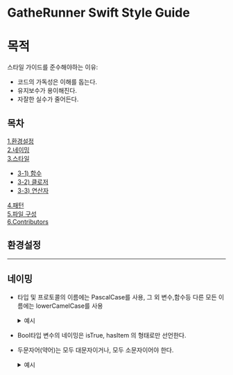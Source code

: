 GatheRunner Swift Style Guide 
=============
# 목적
스타일 가이드를 준수해야하는 이유:
+ 코드의 가독성은 이해를 돕는다.
+ 유지보수가 용이해진다.
+ 자잘한 실수가 줄어든다.   

## 목차
[1.환경설정](#환경설정)   
[2.네이밍](#네이밍)   
[3.스타일](#스타일)
  - [3-1) 함수](#함수)   
  - [3-2) 클로저](#클로저)   
  - [3-3) 연산자](#연산자) 
    
[4.패턴](#패턴)   
[5.파일 구성](#파일-구성)   
[6.Contributors](#Contributors)   

## 환경설정    
* * *

## 네이밍    
+ 타입 및 프로토콜의 이름에는 PascalCase를 사용, 그 외 변수,함수등 다른 모든 이름에는 lowerCamelCase를 사용      

  <details>
  <summary>예시</summary>
  <pre>
  <code>
  protocol Item {
    // ...
  }

  class ChildItem: Item {

    enum ItemType {
      // ...
      }

    var target: [Members] = []
    static let worldName: String = "Earth"

    func addList(_ item: Spaceship) {
      // ...
     }
  }

  let myFleet = SpaceFleet()
  </code>
  </pre>
  </details>  
 
+ Bool타입 변수의 네이밍은 isTrue, hasItem 의 형태로만 선언한다.    
+ 두문자어(약어)는 모두 대문자이거나, 모두 소문자이어야 한다.

  <details>
  <summary>예시</summary>
  
  <pre>
  <code>
  // WRONG
  class UrlValidator {
  func isValidUrl(_ URL: URL) -> Bool {
  // ...
    }
  }
  
  // RIGHT
  class URLValidator {
  func isValidURL(_ url: URL) -> Bool {
    // ...
     }
   }
  
  </pre>
  </code>
  </details>  
          

 














